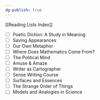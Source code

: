 ```yaml
---
dg-publish: true
---
```


[[Reading Lists Index]]

- [ ] Poetic Diction: A Study in Meaning
- [ ] Saving Appearances
- [ ] Our Own Metaphor
- [ ] Where Does Mathematics Come From?
- [ ] The Political Mind
- [ ] Amuse & Amaze
- [ ] Writer as Cartographer
- [ ] Sense Writing Course
- [ ] Surfaces and Essences
- [ ] The Strange Order of Things
- [ ] Models and Analogies in Science